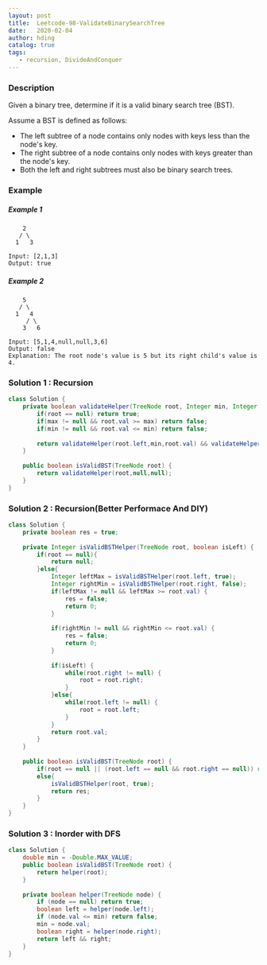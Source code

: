 ```yaml
---
layout: post
title:  Leetcode-98-ValidateBinarySearchTree
date:   2020-02-04
author: hding
catalog: true
tags:
   - recursion, DivideAndConquer
---
```

### Description
Given a binary tree, determine if it is a valid binary search tree (BST).

Assume a BST is defined as follows:

- The left subtree of a node contains only nodes with keys less than the node's key.
- The right subtree of a node contains only nodes with keys greater than the node's key.
- Both the left and right subtrees must also be binary search trees.


### Example
##### Example 1
```
    2
   / \
  1   3

Input: [2,1,3]
Output: true
```

##### Example 2
```
    5
   / \
  1   4
     / \
    3   6

Input: [5,1,4,null,null,3,6]
Output: false
Explanation: The root node's value is 5 but its right child's value is 4.
```


### Solution 1 : Recursion
```java
class Solution {
    private boolean validateHelper(TreeNode root, Integer min, Integer max) {
        if(root == null) return true;
        if(max != null && root.val >= max) return false;
        if(min != null && root.val <= min) return false;
        
        return validateHelper(root.left,min,root.val) && validateHelper(root.right,root.val,max);
    }
    
    public boolean isValidBST(TreeNode root) {
        return validateHelper(root,null,null);
    }
}
```


### Solution 2 : Recursion(Better Performace And DIY)
```java
class Solution {
    private boolean res = true;
    
    private Integer isValidBSTHelper(TreeNode root, boolean isLeft) {
        if(root == null){
            return null;
        }else{
            Integer leftMax = isValidBSTHelper(root.left, true);
            Integer rightMin = isValidBSTHelper(root.right, false);
            if(leftMax != null && leftMax >= root.val) {
                res = false;
                return 0;
            }
            
            if(rightMin != null && rightMin <= root.val) {
                res = false;
                return 0;
            }
            
            if(isLeft) {
                while(root.right != null) {
                    root = root.right;
                }
            }else{
                while(root.left != null) {
                    root = root.left;
                }
            }
            return root.val;
        }
    }
    
    public boolean isValidBST(TreeNode root) {
        if(root == null || (root.left == null && root.right == null)) return true;
        else{
            isValidBSTHelper(root, true);
            return res;
        }
    }
}
```


### Solution 3 : Inorder with DFS
```java
class Solution {
    double min = -Double.MAX_VALUE;
    public boolean isValidBST(TreeNode root) {
        return helper(root);
    }
    
    private boolean helper(TreeNode node) {
        if (node == null) return true;
        boolean left = helper(node.left);
        if (node.val <= min) return false;
        min = node.val;
        boolean right = helper(node.right);
        return left && right;
    }
}
```



























